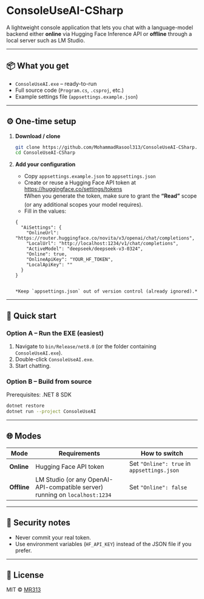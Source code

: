 # ConsoleUseAI-CSharp

A lightweight console application that lets you chat with a language-model backend either **online** via Hugging Face Inference API or **offline** through a local server such as LM Studio.

---

## 📦 What you get

- `ConsoleUseAI.exe` – ready-to-run
- Full source code (`Program.cs`, `.csproj`, etc.)  
- Example settings file (`appsettings.example.json`)  

---

## ⚙️ One-time setup

1. **Download / clone**  
   ```bash
   git clone https://github.com/MohammadRasool313/ConsoleUseAI-CSharp.git
   cd ConsoleUseAI-CSharp
   ```

2. **Add your configuration**  
   - Copy `appsettings.example.json` to `appsettings.json`  
   - Create or reuse a Hugging Face API token at  
     https://huggingface.co/settings/tokens  
     ❗When you generate the token, make sure to grant the **“Read”** scope (or any additional scopes your model requires). 
   - Fill in the values:

   ```json:
   {
     "AiSettings": {
       "OnlineUrl": "https://router.huggingface.co/novita/v3/openai/chat/completions",
       "LocalUrl": "http://localhost:1234/v1/chat/completions",
       "ActiveModel": "deepseek/deepseek-v3-0324",
       "Online": true,
       "OnlineApiKey": "YOUR_HF_TOKEN",
       "LocalApiKey": ""
     }
   }
   

   *Keep `appsettings.json` out of version control (already ignored).*

---

## 🚀 Quick start

### Option A – Run the EXE (easiest)

1. Navigate to `bin/Release/net8.0` (or the folder containing `ConsoleUseAI.exe`).  
2. Double-click `ConsoleUseAI.exe`.  
3. Start chatting.

### Option B – Build from source

Prerequisites: .NET 8 SDK  
```bash
dotnet restore
dotnet run --project ConsoleUseAI
```

---

## 🌐 Modes

| Mode | Requirements | How to switch |
|------|--------------|---------------|
| **Online** | Hugging Face API token | Set `"Online": true` in `appsettings.json` |
| **Offline** | LM Studio (or any OpenAI-API-compatible server) running on `localhost:1234` | Set `"Online": false` |

---

## 🔐 Security notes

- Never commit your real token.  
- Use environment variables (`HF_API_KEY`) instead of the JSON file if you prefer.

---

## 📄 License

MIT © [MR313](https://github.com/MohammadRasool313)
```
